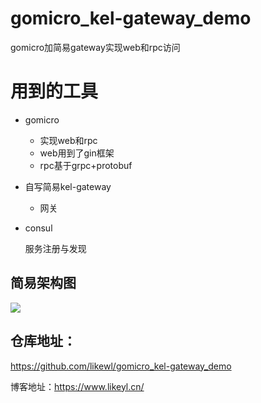 # gomicro_kel-gateway_demo
gomicro加简易gateway实现web和rpc访问

# 用到的工具
- gomicro

	- 实现web和rpc
	- web用到了gin框架
	- rpc基于grpc+protobuf

- 自写简易kel-gateway

	- 网关

- consul

	服务注册与发现

## 简易架构图
![](http://blog.cloud.likeyl.cn/%E5%BE%AE%E6%9C%8D%E5%8A%A1%E7%AE%80%E6%98%93%E6%9E%B6%E6%9E%84%E5%9B%BE.png)

## 仓库地址：

https://github.com/likewl/gomicro_kel-gateway_demo


博客地址：https://www.likeyl.cn/
